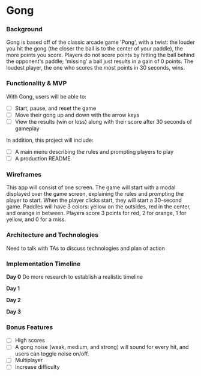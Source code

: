 # Gong

### Background
Gong is based off of the classic arcade game 'Pong', with a twist: the louder you hit the gong (the closer the ball is to the center of your paddle), the more points you score. Players do not score points by hitting the ball behind the opponent's paddle; 'missing' a ball just results in a gain of 0 points. The loudest player, the one who scores the most points in 30 seconds, wins.

### Functionality & MVP
With Gong, users will be able to:
- [ ] Start, pause, and reset the game
- [ ] Move their gong up and down with the arrow keys
- [ ] View the results (win or loss) along with their score after 30 seconds of gameplay

In addition, this project will include:
- [ ] A main menu describing the rules and prompting players to play
- [ ] A production README

### Wireframes
This app will consist of one screen. The game will start with a modal displayed over the game screen, explaining the rules and prompting the player to start. When the player clicks start, they will start a 30-second game. Paddles will have 3 colors: yellow on the outsides, red in the center, and orange in between. Players score 3 points for red, 2 for orange, 1 for yellow, and 0 for a miss.

### Architecture and Technologies
Need to talk with TAs to discuss technologies and plan of action

### Implementation Timeline
**Day 0**
Do more research to establish a realistic timeline

**Day 1**

**Day 2**

**Day 3**

### Bonus Features

- [ ] High scores
- [ ] A gong noise (weak, medium, and strong) will sound for every hit, and users can toggle noise on/off.
- [ ] Multiplayer
- [ ] Increase difficulty
